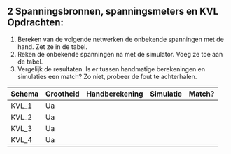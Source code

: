 ## 2 Spanningsbronnen, spanningsmeters en KVL Opdrachten: 
1. Bereken van de volgende netwerken de onbekende spanningen met de hand. Zet ze in de tabel.
2. Reken de onbekende spanningen na met de simulator. Voeg ze toe aan de tabel. 
3. Vergelijk de resultaten. Is er tussen handmatige berekeningen en simulaties een match? Zo niet, probeer de fout te achterhalen.

| Schema | Grootheid | Handberekening | Simulatie | Match? |
| ------ | --------- | -------------- | --------- | ------ |
| KVL_1  | Ua        |                |           |        |
| KVL_2  | Ua        |                |           |        |
| KVL_3  | Ua        |                |           |        |
| KVL_4  | Ua        |                |           |        |